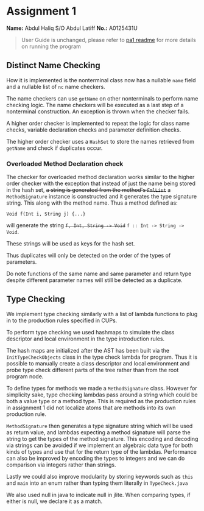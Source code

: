 # Assignment 1

**Name:** Abdul Haliq S/O Abdul Latiff
**No.:** A0125431U

> User Guide is unchanged, please refer to [pa1 readme](abdul_haliq_pa1_readme.md) for more details on running the program

## Distinct Name Checking

How it is implemented is the nonterminal class now has a nullable `name` field and a nullable list of `nc` name checkers.

The name checkers can use `getName` on other nonterminals to perform name checking logic. The name checkers will be executed as a last step of a nonterminal construction. An exception is thrown when the checker fails.

A higher order checker is implemented to repeat the logic for class name checks, variable declaration checks and parameter definition checks.

The higher order checker uses a `HashSet` to store the names retrieved from `getName` and check if duplicates occur.

### Overloaded Method Declaration check

The checker for overloaded method declaration works similar to the higher order checker with the exception that instead of just the name being stored in the hash set, ~~a string is generated from the method's `FmlList`~~ a `MethodSignature` instance is constructed and it generates the type signature string. This along with the method name. Thus a method defined as:

```
Void f(Int i, String j) {...}
```

will generate the string ~~`f, Int, String -> Void`~~ `f :: Int -> String -> Void`.

These strings will be used as keys for the hash set.

Thus duplicates will only be detected on the order of the types of parameters.

Do note functions of the same name and same parameter and return type despite different parameter names will still be detected as a duplicate.

## Type Checking

We implement type checking similarly with a list of lambda functions to plug in to the production rules specified in CUPs.

To perform type checking we used hashmaps to simulate the class descriptor and local environment in the type introduction rules.

The hash maps are initialized after the AST has been built via the `InitTypeCheckObjects` class in the type check lambda for program. Thus it is possible to manually create a class descriptor and local environment and probe type check different parts of the tree rather than from the root program node.

To define types for methods we made a `MethodSignature` class. However for simplicity sake, type checking lambdas pass around a string which could be
both a value type or a method type. This is required as the production rules in assignment 1 did not localize atoms that are methods into its own production rule.

`MethodSignature` then generates a type signature string which will be used as return value, and lambdas expecting a method signature will parse the string to get the types of the method signature. This encoding and decoding via strings can be avoided if we implement an algebraic data type for both kinds of types and use that for the return type of the lambdas. Performance can also be improved by encoding the types to integers and we can do comparison via integers rather than strings.

Lastly we could also improve modularity by storing keywords such as `this` and `main` into an enum rather than typing them literally in `TypeCheck.java`

We also used null in java to indicate null in jlite. When comparing types, if either is null, we declare it as a match.